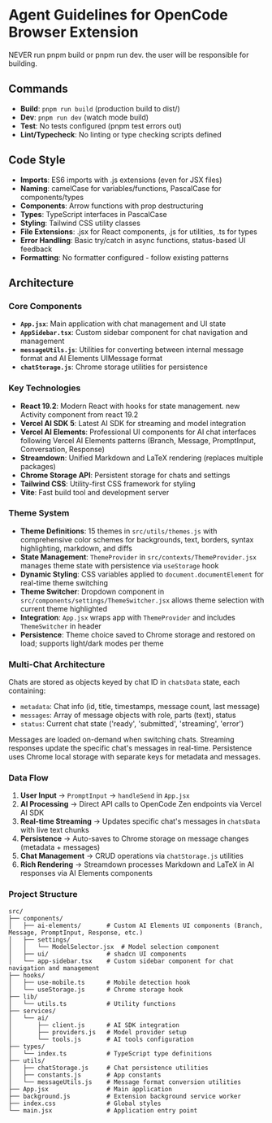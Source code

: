 # Agent Guidelines for OpenCode Browser Extension

NEVER run pnpm build or pnpm run dev. the user will be responsible for building. 

## Commands
- **Build**: `pnpm run build` (production build to dist/)
- **Dev**: `pnpm run dev` (watch mode build)
- **Test**: No tests configured (pnpm test errors out)
- **Lint/Typecheck**: No linting or type checking scripts defined

## Code Style
- **Imports**: ES6 imports with .js extensions (even for JSX files)
- **Naming**: camelCase for variables/functions, PascalCase for components/types
- **Components**: Arrow functions with prop destructuring
- **Types**: TypeScript interfaces in PascalCase
- **Styling**: Tailwind CSS utility classes
- **File Extensions**: .jsx for React components, .js for utilities, .ts for types
- **Error Handling**: Basic try/catch in async functions, status-based UI feedback
- **Formatting**: No formatter configured - follow existing patterns

## Architecture

### Core Components
- **`App.jsx`**: Main application with chat management and UI state
- **`AppSidebar.tsx`**: Custom sidebar component for chat navigation and management
- **`messageUtils.js`**: Utilities for converting between internal message format and AI Elements UIMessage format
- **`chatStorage.js`**: Chrome storage utilities for persistence

### Key Technologies
- **React 19.2**: Modern React with hooks for state management. new Activity component from react 19.2
- **Vercel AI SDK 5**: Latest AI SDK for streaming and model integration
- **Vercel AI Elements**: Professional UI components for AI chat interfaces following Vercel AI Elements patterns (Branch, Message, PromptInput, Conversation, Response)
- **Streamdown**: Unified Markdown and LaTeX rendering (replaces multiple packages)
- **Chrome Storage API**: Persistent storage for chats and settings
- **Tailwind CSS**: Utility-first CSS framework for styling
- **Vite**: Fast build tool and development server

### Theme System
- **Theme Definitions**: 15 themes in `src/utils/themes.js` with comprehensive color schemes for backgrounds, text, borders, syntax highlighting, markdown, and diffs
- **State Management**: `ThemeProvider` in `src/contexts/ThemeProvider.jsx` manages theme state with persistence via `useStorage` hook
- **Dynamic Styling**: CSS variables applied to `document.documentElement` for real-time theme switching
- **Theme Switcher**: Dropdown component in `src/components/settings/ThemeSwitcher.jsx` allows theme selection with current theme highlighted
- **Integration**: `App.jsx` wraps app with `ThemeProvider` and includes `ThemeSwitcher` in header
- **Persistence**: Theme choice saved to Chrome storage and restored on load; supports light/dark modes per theme

### Multi-Chat Architecture
Chats are stored as objects keyed by chat ID in `chatsData` state, each containing:
- `metadata`: Chat info (id, title, timestamps, message count, last message)
- `messages`: Array of message objects with role, parts (text), status
- `status`: Current chat state ('ready', 'submitted', 'streaming', 'error')

Messages are loaded on-demand when switching chats. Streaming responses update the specific chat's messages in real-time. Persistence uses Chrome local storage with separate keys for metadata and messages.

### Data Flow
1. **User Input** → `PromptInput` → `handleSend` in `App.jsx`
2. **AI Processing** → Direct API calls to OpenCode Zen endpoints via Vercel AI SDK
3. **Real-time Streaming** → Updates specific chat's messages in `chatsData` with live text chunks
4. **Persistence** → Auto-saves to Chrome storage on message changes (metadata + messages)
5. **Chat Management** → CRUD operations via `chatStorage.js` utilities
6. **Rich Rendering** → Streamdown processes Markdown and LaTeX in AI responses via AI Elements components

### Project Structure
```
src/
├── components/
│   ├── ai-elements/       # Custom AI Elements UI components (Branch, Message, PromptInput, Response, etc.)
│   ├── settings/
│   │   └── ModelSelector.jsx  # Model selection component
│   ├── ui/                # shadcn UI components
│   └── app-sidebar.tsx    # Custom sidebar component for chat navigation and management
├── hooks/
│   ├── use-mobile.ts      # Mobile detection hook
│   └── useStorage.js      # Chrome storage hook
├── lib/
│   └── utils.ts           # Utility functions
├── services/
│   └── ai/
│       ├── client.js      # AI SDK integration
│       ├── providers.js   # Model provider setup
│       └── tools.js       # AI tools configuration
├── types/
│   └── index.ts           # TypeScript type definitions
├── utils/
│   ├── chatStorage.js     # Chat persistence utilities
│   ├── constants.js       # App constants
│   └── messageUtils.js    # Message format conversion utilities
├── App.jsx                # Main application
├── background.js          # Extension background service worker
├── index.css              # Global styles
└── main.jsx               # Application entry point
```